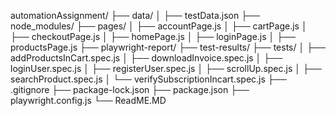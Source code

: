 automationAssignment/
├── data/
│   ├── testData.json
├── node_modules/
├── pages/
│   ├── accountPage.js
│   ├── cartPage.js
│   ├── checkoutPage.js
│   ├── homePage.js
│   ├── loginPage.js
│   ├── productsPage.js
├── playwright-report/
├── test-results/
├── tests/
│   ├── addProductsInCart.spec.js
│   ├── downloadInvoice.spec.js
│   ├── loginUser.spec.js
│   ├── registerUser.spec.js
│   ├── scrollUp.spec.js
│   ├── searchProduct.spec.js
│   └── verifySubscriptionIncart.spec.js
├── .gitignore
├── package-lock.json
├── package.json
├── playwright.config.js
└── ReadME.MD
